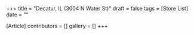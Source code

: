 +++
title = "Decatur, IL (3004 N Water St)"
draft = false
tags = [Store List]
date = ""

[Article]
contributors = []
gallery = []
+++